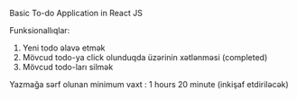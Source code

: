 Basic To-do Application in React JS

Funksionallıqlar:

1. Yeni todo əlavə etmək
2. Mövcud todo-ya click olunduqda üzərinin xətlənməsi (completed)
3. Mövcud todo-ları silmək

Yazmağa sərf olunan minimum vaxt : 1 hours 20 minute (inkişaf etdiriləcək)